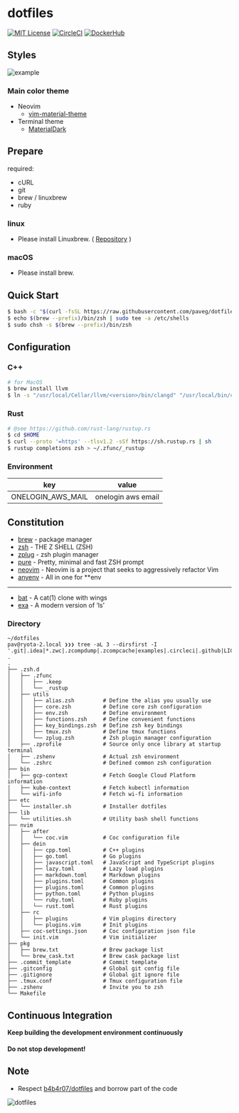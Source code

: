 # dotfiles
[![MIT License](http://img.shields.io/badge/license-MIT-red.svg?style=flat-square)][license]
[![CircleCI](https://circleci.com/gh/paveg/dotfiles.svg?style=svg&circle-token=8450388e746829bdec04897f4153e91b085b3a9e)][circleci]
[![DockerHub](https://images.microbadger.com/badges/version/paveg/dotfiles.svg)][dockerhub]

## Styles

![example](https://github.com/paveg/dotfiles/blob/gif/examples/moving.gif)

### Main color theme

* Neovim
  * [vim-material-theme][vim-theme]
* Terminal theme
  * [MaterialDark][theme]

## Prepare

required:
  - cURL
  - git
  - brew / linuxbrew
  - ruby

### linux

- Please install Linuxbrew. ( [Repository](https://github.com/Linuxbrew) )

### macOS

- Please install brew.

## Quick Start

```bash
$ bash -c "$(curl -fsSL https://raw.githubusercontent.com/paveg/dotfiles/master/etc/installer.sh)"
$ echo $(brew --prefix)/bin/zsh | sudo tee -a /etc/shells
$ sudo chsh -s $(brew --prefix)/bin/zsh
```

## Configuration

### C++

```bash
# for MacOS
$ brew install llvm
$ ln -s "/usr/local/Cellar/llvm/<version>/bin/clangd" "/usr/local/bin/clangd"
```

### Rust

```bash
# @see https://github.com/rust-lang/rustup.rs
$ cd $HOME
$ curl --proto '=https' --tlsv1.2 -sSf https://sh.rustup.rs | sh
$ rustup completions zsh > ~/.zfunc/_rustup
```

### Environment

|key|value|
|:---:|:---:|
|ONELOGIN_AWS_MAIL|onelogin aws email|

## Constitution

* [brew](https://github.com/Homebrew/brew) - package manager
* [zsh](http://www.zsh.org/) - THE Z SHELL (ZSH)
* [zplug](https://github.com/zplug/zplug) - zsh plugin manager
* [pure](https://github.com/sindresorhus/pure) - Pretty, minimal and fast ZSH prompt
* [neovim](https://github.com/neovim/neovim) - Neovim is a project that seeks to aggressively refactor Vim
* [anyenv](https://github.com/anyenv/anyenv) - All in one for \*\*env

---

* [bat](https://github.com/sharkdp/bat) - A cat(1) clone with wings
* [exa](https://github.com/ogham/exa) - A modern version of ‘ls’

### Directory

```textmate
~/dotfiles
pav@ryota-2.local ❯❯❯ tree -aL 3 --dirsfirst -I '.git|.idea|*.zwc|.zcompdump|.zcompcache|examples|.circleci|.github|LICENSE|README.md|.dockerignore|Dockerfile|.envrc' .
.
├── .zsh.d
│   ├── .zfunc
│   │   ├── .keep
│   │   └── _rustup
│   ├── utils
│   │   ├── alias.zsh         # Define the alias you usually use
│   │   ├── core.zsh          # Define core zsh configuration
│   │   ├── env.zsh           # Define environment
│   │   ├── functions.zsh     # Define convenient functions
│   │   ├── key_bindings.zsh  # Define zsh key bindings
│   │   ├── tmux.zsh          # Define tmux functions
│   │   └── zplug.zsh         # Zsh plugin manager configuration
│   ├── .zprofile             # Source only once library at startup terminal
│   ├── .zshenv               # Actual zsh environment
│   └── .zshrc                # Defined common zsh configuration
├── bin
│   ├── gcp-context           # Fetch Google Cloud Platform information
│   ├── kube-context          # Fetch kubectl information
│   └── wifi-info             # Fetch wi-fi information
├── etc
│   └── installer.sh          # Installer dotfiles
├── lib
│   └── utilities.sh          # Utility bash shell functions
├── nvim
│   ├── after
│   │   └── coc.vim           # Coc configuration file
│   ├── dein
│   │   ├── cpp.toml          # C++ plugins
│   │   ├── go.toml           # Go plugins
│   │   ├── javascript.toml   # JavaScript and TypeScript plugins
│   │   ├── lazy.toml         # Lazy load plugins
│   │   ├── markdown.toml     # Markdown plugins
│   │   ├── plugins.toml      # Common plugins
│   │   ├── plugins.toml      # Common plugins
│   │   ├── python.toml       # Python plugins
│   │   └── ruby.toml         # Ruby plugins
│   │   └── rust.toml         # Rust plugins
│   ├── rc
│   │   ├── plugins           # Vim plugins directory
│   │   └── plugins.vim       # Init plugins
│   ├── coc-settings.json     # Coc configuration json file
│   └── init.vim              # Vim initializer
├── pkg
│   ├── brew.txt              # Brew package list
│   └── brew_cask.txt         # Brew cask package list
├── .commit_template          # Commit template
├── .gitconfig                # Global git config file
├── .gitignore                # Global git ignore file
├── .tmux.conf                # Tmux configuration file
├── .zshenv                   # Invite you to zsh
└── Makefile
```

## Continuous Integration

**Keep building the development environment continuously**

#### **Do not stop development\!**

## Note

* Respect [b4b4r07/dotfiles](https://github.com/b4b4r07/dotfiles) and borrow part of the code

[license]: https://github.com/paveg/dotfiles/blob/master/LICENSE
[circleci]: https://circleci.com/gh/paveg/dotfiles
[dockerhub]: https://microbadger.com/images/paveg/dotfiles
[vim-theme]: https://github.com/jdkanani/vim-material-theme
[theme]: https://github.com/mbadolato/iTerm2-Color-Schemes/blob/master/xfce4terminal/colorschemes/MaterialDark.theme

![dotfiles](https://github.com/paveg/dotfiles/blob/gif/examples/logo.png)
